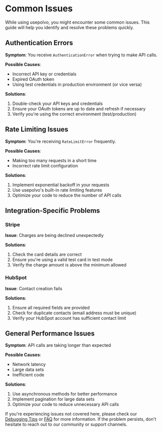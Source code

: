 # Common Issues

While using usepolvo, you might encounter some common issues. This guide will help you identify and resolve these problems quickly.

## Authentication Errors

**Symptom**: You receive `AuthenticationError` when trying to make API calls.

**Possible Causes**:
- Incorrect API key or credentials
- Expired OAuth token
- Using test credentials in production environment (or vice versa)

**Solutions**:
1. Double-check your API keys and credentials
2. Ensure your OAuth tokens are up to date and refresh if necessary
3. Verify you're using the correct environment (test/production)

## Rate Limiting Issues

**Symptom**: You're receiving `RateLimitError` frequently.

**Possible Causes**:
- Making too many requests in a short time
- Incorrect rate limit configuration

**Solutions**:
1. Implement exponential backoff in your requests
2. Use usepolvo's built-in rate limiting features
3. Optimize your code to reduce the number of API calls

## Integration-Specific Problems

### Stripe

**Issue**: Charges are being declined unexpectedly

**Solutions**:
1. Check the card details are correct
2. Ensure you're using a valid test card in test mode
3. Verify the charge amount is above the minimum allowed

### HubSpot

**Issue**: Contact creation fails

**Solutions**:
1. Ensure all required fields are provided
2. Check for duplicate contacts (email address must be unique)
3. Verify your HubSpot account has sufficient contact limit

## General Performance Issues

**Symptom**: API calls are taking longer than expected

**Possible Causes**:
- Network latency
- Large data sets
- Inefficient code

**Solutions**:
1. Use asynchronous methods for better performance
2. Implement pagination for large data sets
3. Optimize your code to reduce unnecessary API calls

If you're experiencing issues not covered here, please check our [Debugging Tips](./debugging-tips) or [FAQ](./faq) for more information. If the problem persists, don't hesitate to reach out to our community or support channels.